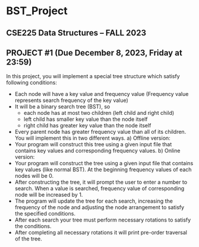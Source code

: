 # BST_Project
## CSE225 Data Structures – FALL 2023
## PROJECT #1 (Due December 8, 2023, Friday at 23:59)
In this project, you will implement a special tree structure which satisfy following conditions:
- Each node will have a key value and frequency value (Frequency value represents search
frequency of the key value)
- It will be a binary search tree (BST), so
  + each node has at most two children (left child and right child)
  + left child has smaller key value than the node itself
  + right child has greater key value than the node itself
- Every parent node has greater frequency value than all of its children.
You will implement this in two different ways.
a) Offline version:
- Your program will construct this tree using a given input file that contains key values
and corresponding frequency values.
b) Online version:
- Your program will construct the tree using a given input file that contains key values
(like normal BST). At the beginning frequency values of each nodes will be 0.
- After constructing the tree, it will prompt the user to enter a number to search. When a
value is searched, frequency value of corresponding node will be increased by 1.
- The program will update the tree for each search, increasing the frequency of the node
and adjusting the node arrangement to satisfy the specified conditions.
- After each search your tree must perform necessary rotations to satisfy the conditions.
- After completing all necessary rotations it will print pre-order traversal of the tree.
